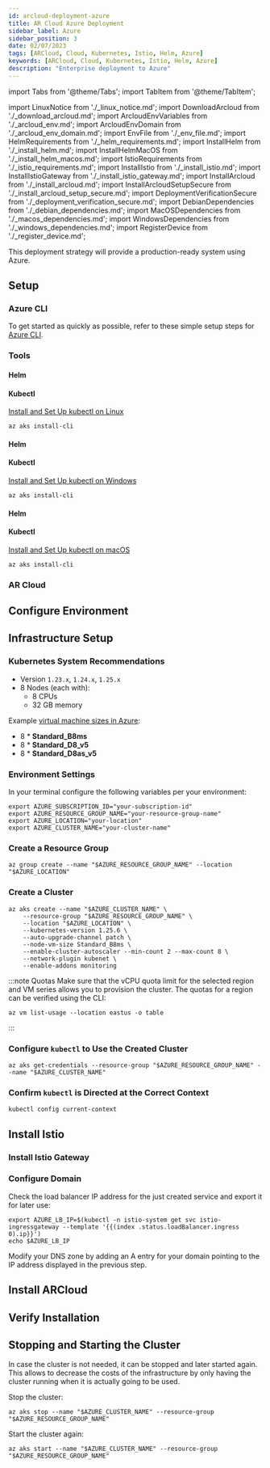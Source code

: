 ```yaml
---
id: arcloud-deployment-azure
title: AR Cloud Azure Deployment
sidebar_label: Azure
sidebar_position: 3
date: 02/07/2023
tags: [ARCloud, Cloud, Kubernetes, Istio, Helm, Azure]
keywords: [ARCloud, Cloud, Kubernetes, Istio, Helm, Azure]
description: "Enterprise deployment to Azure"
---
```

import Tabs from '@theme/Tabs';
import TabItem from '@theme/TabItem';

import LinuxNotice from './_linux_notice.md';
import DownloadArcloud from './_download_arcloud.md';
import ArcloudEnvVariables from './_arcloud_env.md';
import ArcloudEnvDomain from './_arcloud_env_domain.md';
import EnvFile from './_env_file.md';
import HelmRequirements from './_helm_requirements.md';
import InstallHelm from './_install_helm.md';
import InstallHelmMacOS from './_install_helm_macos.md';
import IstioRequirements from './_istio_requirements.md';
import InstallIstio from './_install_istio.md';
import InstallIstioGateway from './_install_istio_gateway.md';
import InstallArcloud from './_install_arcloud.md';
import InstallArcloudSetupSecure from './_install_arcloud_setup_secure.md';
import DeploymentVerificationSecure from './_deployment_verification_secure.md';
import DebianDependencies from './_debian_dependencies.md';
import MacOSDependencies from './_macos_dependencies.md';
import WindowsDependencies from './_windows_dependencies.md';
import RegisterDevice from './_register_device.md';

This deployment strategy will provide a production-ready system using Azure.

<LinuxNotice />

## Setup

<Tabs groupId="operating-systems">
  <TabItem value="linux" label="Debian/Ubuntu" default>

<DebianDependencies />

  </TabItem>
  <TabItem value="windows" label="Windows">

<WindowsDependencies />

<DebianDependencies />

  </TabItem>
  <TabItem value="macos" label="MacOS">

<MacOSDependencies />

  </TabItem>
</Tabs>

### Azure CLI

To get started as quickly as possible, refer to these simple setup steps for [Azure CLI](https://learn.microsoft.com/en-us/cli/azure/install-azure-cli).

### Tools

<Tabs groupId="operating-systems">
  <TabItem value="linux" label="Debian/Ubuntu" default>

#### Helm

<HelmRequirements />

<InstallHelm />

#### Kubectl

[Install and Set Up kubectl on Linux](https://kubernetes.io/versioned_docs/version-14-Jun-2023/tasks/tools/install-kubectl-linux/)
```shell
az aks install-cli
```

  </TabItem>
  <TabItem value="windows" label="Windows">

#### Helm

<HelmRequirements />

<InstallHelm />

#### Kubectl

[Install and Set Up kubectl on Windows](https://kubernetes.io/versioned_docs/version-14-Jun-2023/tasks/tools/install-kubectl-windows/)
```shell
az aks install-cli
```

  </TabItem>
  <TabItem value="macos" label="MacOS">

#### Helm

<HelmRequirements />

<InstallHelmMacOS />

#### Kubectl

[Install and Set Up kubectl on macOS](https://kubernetes.io/versioned_docs/version-14-Jun-2023/tasks/tools/install-kubectl-macos/)
```shell
az aks install-cli
```

  </TabItem>
</Tabs>

### AR Cloud

<DownloadArcloud />

## Configure Environment

<ArcloudEnvVariables />

<ArcloudEnvDomain />

<EnvFile />

## Infrastructure Setup

### Kubernetes System Recommendations

- Version `1.23.x`, `1.24.x`, `1.25.x`
- 8 Nodes (each with):
  - 8 CPUs
  - 32 GB memory

Example [virtual machine sizes in Azure](https://learn.microsoft.com/en-us/azure/virtual-machines/sizes):

- 8 * **Standard_B8ms**
- 8 * **Standard_D8_v5**
- 8 * **Standard_D8as_v5**

### Environment Settings

In your terminal configure the following variables per your environment:

```shell
export AZURE_SUBSCRIPTION_ID="your-subscription-id"
export AZURE_RESOURCE_GROUP_NAME="your-resource-group-name"
export AZURE_LOCATION="your-location"
export AZURE_CLUSTER_NAME="your-cluster-name"
```

<!--:::note
These variables are already included in the [env file](#configure-environment) described above.
:::-->

### Create a Resource Group

```shell
az group create --name "$AZURE_RESOURCE_GROUP_NAME" --location "$AZURE_LOCATION"
```

### Create a Cluster

```shell showLineNumbers
az aks create --name "$AZURE_CLUSTER_NAME" \
    --resource-group "$AZURE_RESOURCE_GROUP_NAME" \
    --location "$AZURE_LOCATION" \
    --kubernetes-version 1.25.6 \
    --auto-upgrade-channel patch \
    --node-vm-size Standard_B8ms \
    --enable-cluster-autoscaler --min-count 2 --max-count 8 \
    --network-plugin kubenet \
    --enable-addons monitoring
```

:::note Quotas
Make sure that the vCPU quota limit for the selected region and VM series allows you to provision the cluster.
The quotas for a region can be verified using the CLI:

```shell
az vm list-usage --location eastus -o table
```
:::

### Configure `kubectl` to Use the Created Cluster

```shell
az aks get-credentials --resource-group "$AZURE_RESOURCE_GROUP_NAME" --name "$AZURE_CLUSTER_NAME"
```

### Confirm `kubectl` is Directed at the Correct Context

```shell
kubectl config current-context
```

## Install Istio

<IstioRequirements />

<InstallIstio />

### Install Istio Gateway

<InstallIstioGateway />

### Configure Domain

Check the load balancer IP address for the just created service and export it for later use:

```shell showLineNumbers
export AZURE_LB_IP=$(kubectl -n istio-system get svc istio-ingressgateway --template '{{(index .status.loadBalancer.ingress 0).ip}}')
echo $AZURE_LB_IP
```

Modify your DNS zone by adding an A entry for your domain pointing to the IP address displayed in the previous step.

## Install ARCloud

<InstallArcloud />

<InstallArcloudSetupSecure />

## Verify Installation

<DeploymentVerificationSecure />

<RegisterDevice />

## Stopping and Starting the Cluster

In case the cluster is not needed, it can be stopped and later started again. This allows to decrease the costs of the
infrastructure by only having the cluster running when it is actually going to be used.

Stop the cluster:

```shell
az aks stop --name "$AZURE_CLUSTER_NAME" --resource-group "$AZURE_RESOURCE_GROUP_NAME"
```

Start the cluster again:

```shell
az aks start --name "$AZURE_CLUSTER_NAME" --resource-group "$AZURE_RESOURCE_GROUP_NAME"
```
